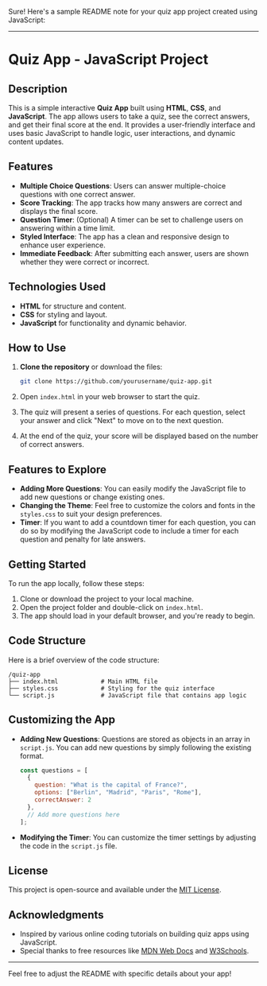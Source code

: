 Sure! Here's a sample README note for your quiz app project created using JavaScript:

---

# Quiz App - JavaScript Project

## Description

This is a simple interactive **Quiz App** built using **HTML**, **CSS**, and **JavaScript**. The app allows users to take a quiz, see the correct answers, and get their final score at the end. It provides a user-friendly interface and uses basic JavaScript to handle logic, user interactions, and dynamic content updates.

## Features

- **Multiple Choice Questions**: Users can answer multiple-choice questions with one correct answer.
- **Score Tracking**: The app tracks how many answers are correct and displays the final score.
- **Question Timer**: (Optional) A timer can be set to challenge users on answering within a time limit.
- **Styled Interface**: The app has a clean and responsive design to enhance user experience.
- **Immediate Feedback**: After submitting each answer, users are shown whether they were correct or incorrect.

## Technologies Used

- **HTML** for structure and content.
- **CSS** for styling and layout.
- **JavaScript** for functionality and dynamic behavior.

## How to Use

1. **Clone the repository** or download the files:
   ```bash
   git clone https://github.com/yourusername/quiz-app.git
   ```

2. Open `index.html` in your web browser to start the quiz.

3. The quiz will present a series of questions. For each question, select your answer and click "Next" to move on to the next question.

4. At the end of the quiz, your score will be displayed based on the number of correct answers.

## Features to Explore

- **Adding More Questions**: You can easily modify the JavaScript file to add new questions or change existing ones.
- **Changing the Theme**: Feel free to customize the colors and fonts in the `styles.css` to suit your design preferences.
- **Timer**: If you want to add a countdown timer for each question, you can do so by modifying the JavaScript code to include a timer for each question and penalty for late answers.

## Getting Started

To run the app locally, follow these steps:

1. Clone or download the project to your local machine.
2. Open the project folder and double-click on `index.html`.
3. The app should load in your default browser, and you're ready to begin.

## Code Structure

Here is a brief overview of the code structure:

```
/quiz-app
├── index.html            # Main HTML file
├── styles.css            # Styling for the quiz interface
└── script.js             # JavaScript file that contains app logic
```

## Customizing the App

- **Adding New Questions**: Questions are stored as objects in an array in `script.js`. You can add new questions by simply following the existing format.
  
  ```javascript
  const questions = [
    {
      question: "What is the capital of France?",
      options: ["Berlin", "Madrid", "Paris", "Rome"],
      correctAnswer: 2
    },
    // Add more questions here
  ];
  ```

- **Modifying the Timer**: You can customize the timer settings by adjusting the code in the `script.js` file.

## License

This project is open-source and available under the [MIT License](LICENSE).

## Acknowledgments

- Inspired by various online coding tutorials on building quiz apps using JavaScript.
- Special thanks to free resources like [MDN Web Docs](https://developer.mozilla.org/) and [W3Schools](https://www.w3schools.com/).

---

Feel free to adjust the README with specific details about your app!
